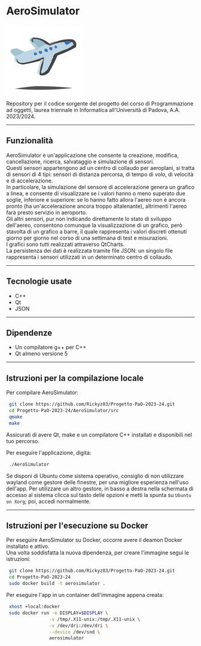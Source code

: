 # AeroSimulator
![Logo](./AeroSimulator/src/Assets/Icona.svg)
<br/>
Repository per il codice sorgente del progetto del corso di Programmazione ad oggetti, laurea triennale in Informatica all'Università di Padova, A.A. 2023/2024.

<hr/>

## Funzionalità
AeroSimulator è un'applicazione che consente la creazione, modifica, cancellazione, ricerca, salvataggio e simulazione di sensori.
<br/>
Questi sensori appartengono ad un centro di collaudo per aeroplani, si tratta di sensori di 4 tipi: sensori di distanza percorsa, di tempo di volo, di velocità e di accelerazione.
<br/>
In particolare, la simulazione del sensore di accelerazione genera un grafico a linea, e consente di visualizzare se i valori hanno o meno superato due soglie, inferiore e superiore: se lo hanno fatto allora l'aereo non è ancora pronto (ha un'accelerazione ancora troppo altalenante), altrimenti l'aereo farà presto servizio in aeroporto.
<br/>
Gli altri sensori, pur non indicando direttamente lo stato di sviluppo dell'aereo, consentono comunque la visualizzazione di un grafico, però stavolta di un grafico a barre, il quale rappresenta i valori discreti ottenuti giorno per giorno nel corso di una settimana di test e misurazioni.
<br/>
I grafici sono tutti realizzati attraverso QtCharts.
<br/>
La persistenza dei dati è realizzata tramite file JSON: un singolo file rappresenta i sensori utilizzati in un determinato centro di collaudo.

<hr/>

## Tecnologie usate
* C++
* Qt
* JSON

<hr/>

## Dipendenze
* Un compilatore g++ per C++
* Qt almeno versione 5

<hr/>

## Istruzioni per la compilazione locale
Per compilare AeroSimulator:

```bash
 git clone https://github.com/Rickyz03/Progetto-PaO-2023-24.git
 cd Progetto-PaO-2023-24/AeroSimulator/src
 qmake
 make
```

Assicurati di avere Qt, make e un compilatore C++ installati e disponibili nel tuo percorso.

Per eseguire l'applicazione, digita:

```bash
 ./AeroSimulator
```

Se disponi di Ubuntu come sistema operativo, consiglio di non utilizzare wayland come gestore delle finestre, per una migliore esperienza nell'uso dell'app. Per utilizzare un altro gestore, in basso a destra nella schermata di accesso al sistema clicca sul tasto delle opzioni e metti la spunta su `Ubuntu on Xorg`; poi, accedi normalmente.

<hr/>

## Istruzioni per l'esecuzione su Docker
Per eseguire AeroSimulator su Docker, occorre avere il deamon Docker installato e attivo.  
Una volta soddisfatta la nuova dipendenza, per creare l'immagine segui le istruzioni:

```bash
 git clone https://github.com/Rickyz03/Progetto-PaO-2023-24.git
 cd Progetto-PaO-2023-24
 sudo docker build -t aerosimulator .
```

Per eseguire l'app in un container dell'immagine appena creata:
```bash
 xhost +local:docker
 sudo docker run -e DISPLAY=$DISPLAY \
                -v /tmp/.X11-unix:/tmp/.X11-unix \
                -v /dev/dri:/dev/dri \
                --device /dev/snd \
                aerosimulator
```
